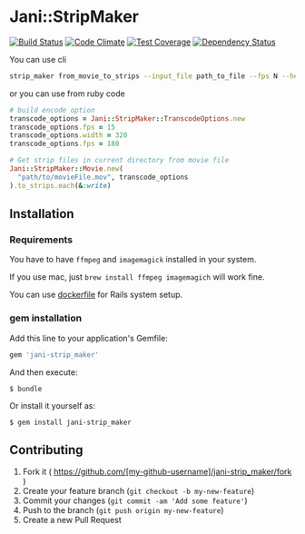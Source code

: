 # Jani::StripMaker

[![Build Status](https://travis-ci.org/shin1ohno/jani-strip_maker.svg?branch=master)](https://travis-ci.org/shin1ohno/jani-strip_maker)
[![Code Climate](https://codeclimate.com/github/shin1ohno/jani-strip_maker/badges/gpa.svg)](https://codeclimate.com/github/shin1ohno/jani-strip_maker)
[![Test Coverage](https://codeclimate.com/github/shin1ohno/jani-strip_maker/badges/coverage.svg)](https://codeclimate.com/github/shin1ohno/jani-strip_maker)
[![Dependency Status](https://gemnasium.com/shin1ohno/jani-strip_maker.svg)](https://gemnasium.com/shin1ohno/jani-strip_maker)

You can use cli

```bash
strip_maker from_movie_to_strips --input_file path_to_file --fps N --height N --width N
```

or you can use from ruby code

```ruby
# build encode option
transcode_options = Jani::StripMaker::TranscodeOptions.new
transcode_options.fps = 15
transcode_options.width = 320
transcode_options.fps = 180

# Get strip files in current directory from movie file
Jani::StripMaker::Movie.new(
  "path/to/movieFile.mov", transcode_options
).to_strips.each(&:write)
```

## Installation

### Requirements

You have to have ```ffmpeg``` and ```imagemagick``` installed in your system.

If you use mac, just ```brew install ffmpeg imagemagich``` will work fine.

You can use [dockerfile](https://github.com/shin1ohno/janiConverter/blob/master/Dockerfile) for Rails system setup.

### gem installation

Add this line to your application's Gemfile:

```ruby
gem 'jani-strip_maker'
```

And then execute:

    $ bundle

Or install it yourself as:

    $ gem install jani-strip_maker

## Contributing

1. Fork it ( https://github.com/[my-github-username]/jani-strip_maker/fork )
2. Create your feature branch (`git checkout -b my-new-feature`)
3. Commit your changes (`git commit -am 'Add some feature'`)
4. Push to the branch (`git push origin my-new-feature`)
5. Create a new Pull Request
